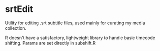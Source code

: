 # srtEdit

Utility for editing .srt subtitle files, used mainly for curating my media collection.

R doesn't have a satisfactory, lightweight library to handle basic timecode shifting.
Params are set directly in subshift.R

